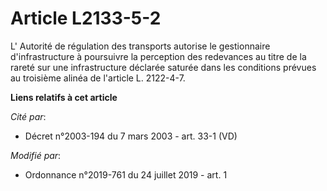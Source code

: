# Article L2133-5-2

L'       Autorité de régulation des transports autorise le gestionnaire d'infrastructure à poursuivre la perception des
redevances au titre de la rareté sur une infrastructure déclarée saturée dans les conditions prévues au troisième alinéa de
l'article L. 2122-4-7.

**Liens relatifs à cet article**

_Cité par_:

  - Décret n°2003-194 du 7 mars 2003 - art. 33-1 (VD)

_Modifié par_:

  - Ordonnance n°2019-761 du 24 juillet 2019 - art. 1
